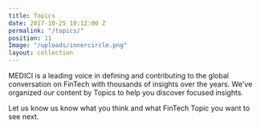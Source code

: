 ```yaml
---
title: Topics
date: 2017-10-25 18:12:00 Z
permalink: "/topics/"
position: 11
Image: "/uploads/innercircle.png"
layout: collection
---
```


MEDICI is a leading voice in defining and contributing to the global conversation on FinTech with thousands of insights over the years. We've organized our content by Topics to help you discover focused insights. 

Let us know us know what you think and what FinTech Topic you want to see next. 